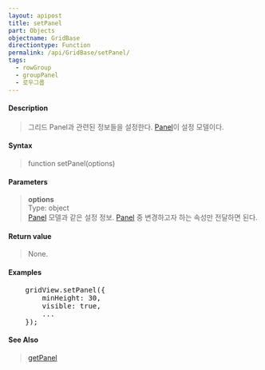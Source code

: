 ```yaml
---
layout: apipost
title: setPanel
part: Objects
objectname: GridBase
directiontype: Function
permalink: /api/GridBase/setPanel/
tags:
  - rowGroup
  - groupPanel
  - 로우그룹
---
```



#### Description

> 그리드 Panel과 관련된 정보들을 설정한다. [Panel](/api/types/Panel/)이 설정 모델이다.

#### Syntax

> function setPanel(options)

#### Parameters

> **options**  
> Type: object  
> [Panel](/api/types/Panel/) 모델과 같은 설정 정보. [Panel](/api/types/Panel/) 중 변경하고자 하는 속성만 전달하면 된다.    

#### Return value

> None.

#### Examples 

<pre class="prettyprint">
    gridView.setPanel({
        minHeight: 30,
        visible: true,
        ...
    });
</pre>

#### See Also
> [getPanel](/api/GridBase/getPanel)